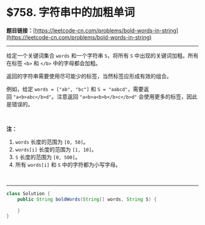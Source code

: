 # $758. 字符串中的加粗单词

**题目链接：**[https://leetcode-cn.com/problems/bold-words-in-string](https://leetcode-cn.com/problems/bold-words-in-string)

---

<div class="content__1Y2H">
 <div class="notranslate">
  <p>给定一个关键词集合&nbsp;<code>words</code> 和一个字符串&nbsp;<code>S</code>，将所有 <code>S</code> 中出现的关键词加粗。所有在标签 <code>&lt;b&gt;</code> 和&nbsp;<code>&lt;/b&gt;</code>&nbsp;中的字母都会加粗。</p> 
  <p>返回的字符串需要使用尽可能少的标签，当然标签应形成有效的组合。</p> 
  <p>例如，给定&nbsp;<code>words = ["ab", "bc"]</code> 和&nbsp;<code>S = "aabcd"</code>，需要返回&nbsp;<code>"a&lt;b&gt;abc&lt;/b&gt;d"</code>。注意返回&nbsp;<code>"a&lt;b&gt;a&lt;b&gt;b&lt;/b&gt;c&lt;/b&gt;d"</code>&nbsp;会使用更多的标签，因此是错误的。</p> 
  <p>&nbsp;</p> 
  <p><strong>注：</strong></p> 
  <ol> 
   <li><code>words</code> 长度的范围为&nbsp;<code>[0, 50]</code>。</li> 
   <li><code>words[i]</code> 长度的范围为&nbsp;<code>[1, 10]</code>。</li> 
   <li><code>S</code> 长度的范围为&nbsp;<code>[0, 500]</code>。</li> 
   <li>所有&nbsp;<code>words[i]</code>&nbsp;和&nbsp;<code>S</code>&nbsp;中的字符都为小写字母。</li> 
  </ol> 
  <p>&nbsp;</p> 
 </div>
</div>

---

```java
class Solution {
    public String boldWords(String[] words, String S) {
        
    }
}
```